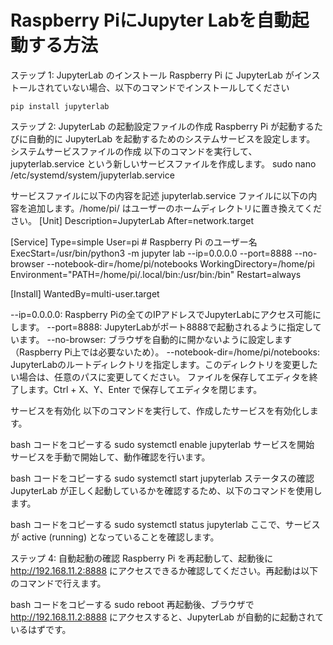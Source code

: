 # Raspberry PiにJupyter Labを自動起動する方法

ステップ 1: JupyterLab のインストール
Raspberry Pi に JupyterLab がインストールされていない場合、以下のコマンドでインストールしてください
```
pip install jupyterlab
```


ステップ 2: JupyterLab の起動設定ファイルの作成
Raspberry Pi が起動するたびに自動的に JupyterLab を起動するためのシステムサービスを設定します。
システムサービスファイルの作成
以下のコマンドを実行して、jupyterlab.service という新しいサービスファイルを作成します。
sudo nano /etc/systemd/system/jupyterlab.service

サービスファイルに以下の内容を記述
jupyterlab.service ファイルに以下の内容を追加します。/home/pi/ はユーザーのホームディレクトリに置き換えてください。
[Unit]
Description=JupyterLab
After=network.target

[Service]
Type=simple
User=pi  # Raspberry Pi のユーザー名
ExecStart=/usr/bin/python3 -m jupyter lab --ip=0.0.0.0 --port=8888 --no-browser --notebook-dir=/home/pi/notebooks
WorkingDirectory=/home/pi
Environment="PATH=/home/pi/.local/bin:/usr/bin:/bin"
Restart=always

[Install]
WantedBy=multi-user.target

--ip=0.0.0.0: Raspberry Piの全てのIPアドレスでJupyterLabにアクセス可能にします。
--port=8888: JupyterLabがポート8888で起動されるように指定しています。
--no-browser: ブラウザを自動的に開かないように設定します（Raspberry Pi上では必要ないため）。
--notebook-dir=/home/pi/notebooks: JupyterLabのルートディレクトリを指定します。このディレクトリを変更したい場合は、任意のパスに変更してください。
ファイルを保存してエディタを終了します。Ctrl + X、Y、Enter で保存してエディタを閉じます。

サービスを有効化
以下のコマンドを実行して、作成したサービスを有効化します。

bash
コードをコピーする
sudo systemctl enable jupyterlab
サービスを開始
サービスを手動で開始して、動作確認を行います。

bash
コードをコピーする
sudo systemctl start jupyterlab
ステータスの確認
JupyterLab が正しく起動しているかを確認するため、以下のコマンドを使用します。

bash
コードをコピーする
sudo systemctl status jupyterlab
ここで、サービスが active (running) となっていることを確認します。

ステップ 4: 自動起動の確認
Raspberry Pi を再起動して、起動後に http://192.168.11.2:8888 にアクセスできるか確認してください。再起動は以下のコマンドで行えます。

bash
コードをコピーする
sudo reboot
再起動後、ブラウザで http://192.168.11.2:8888 にアクセスすると、JupyterLab が自動的に起動されているはずです。
